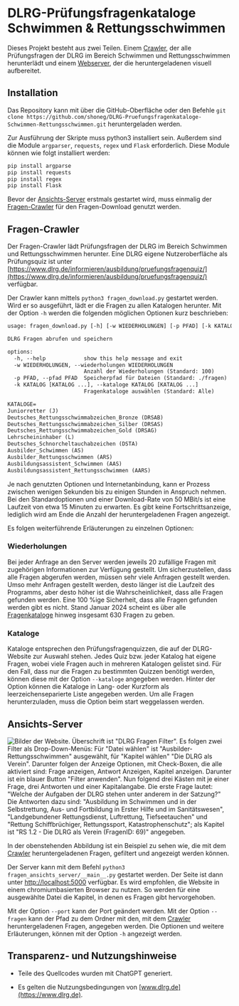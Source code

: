 # DLRG-Prüfungsfragenkataloge Schwimmen & Rettungsschwimmen

Dieses Projekt besteht aus zwei Teilen. Einem [Crawler](#fragen-crawler), der alle Prüfungsfragen der DLRG im Bereich Schwimmen und Rettungsschwimmen herunterlädt und einem [Webserver](#ansichts-server), der die heruntergeladenen visuell aufbereitet.

## Installation

Das Repository kann mit über die GitHub-Oberfläche oder den Befehle `git clone https://github.com/shoneg/DLRG-Pruefungsfragenkataloge-Schwimmen-Rettungsschwimmen.git` heruntergeladen werden.

Zur Ausführung der Skripte muss python3 installiert sein. Außerdem sind die Module `argparser`, `requests`, `regex` und `Flask` erforderlich. Diese Module können wie folgt installiert werden:

```bash
pip install argparse
pip install requests
pip install regex
pip install Flask
```

Bevor der [Ansichts-Server](#ansichts-server) erstmals gestartet wird, muss einmalig der [Fragen-Crawler](#fragen-crawler) für den Fragen-Download genutzt werden.

## Fragen-Crawler

Der Fragen-Crawler lädt Prüfungsfragen der DLRG im Bereich Schwimmen und Rettungsschwimmen herunter. Eine DLRG eigene Nutzeroberfläche als Prüfungsquiz ist unter [https://www.dlrg.de/informieren/ausbildung/pruefungsfragenquiz/](https://www.dlrg.de/informieren/ausbildung/pruefungsfragenquiz/) verfügbar.

Der Crawler kann mittels `python3 fragen_download.py` gestartet werden. Wird er so ausgeführt, lädt er die Fragen zu allen Katalogen herunter. Mit der Option `-h` werden die folgenden möglichen Optionen kurz beschrieben:

```txt
usage: fragen_download.py [-h] [-w WIEDERHOLUNGEN] [-p PFAD] [-k KATALOG [KATALOG ...]]

DLRG Fragen abrufen und speichern

options:
  -h, --help            show this help message and exit
  -w WIEDERHOLUNGEN, --wiederholungen WIEDERHOLUNGEN
                        Anzahl der Wiederholungen (Standard: 100)
  -p PFAD, --pfad PFAD  Speicherpfad für Dateien (Standard: ./fragen)
  -k KATALOG [KATALOG ...], --kataloge KATALOG [KATALOG ...]
                        Fragenkataloge auswählen (Standard: Alle)

KATALOGE=
Juniorretter (J)
Deutsches_Rettungsschwimmabzeichen_Bronze (DRSAB)
Deutsches_Rettungsschwimmabzeichen_Silber (DRSAS)
Deutsches_Rettungsschwimmabzeichen_Gold (DRSAG)
Lehrscheininhaber (L)
Deutsches_Schnorcheltauchabzeichen (DSTA)
Ausbilder_Schwimmen (AS)
Ausbilder_Rettungsschwimmen (ARS)
Ausbildungsassistent_Schwimmen (AAS)
Ausbildungsassistent_Rettungsschwimmen (AARS)
```

Je nach genutzten Optionen und Internetanbindung, kann er Prozess zwischen wenigen Sekunden bis zu einigen Stunden in Anspruch nehmen. Bei den Standardoptionen und einer Download-Rate von 50 MBit/s ist eine Laufzeit von etwa 15 Minuten zu erwarten. Es gibt keine Fortschrittsanzeige, lediglich wird am Ende die Anzahl der heruntergeladenen Fragen angezeigt.

Es folgen weiterführende Erläuterungen zu einzelnen Optionen:

### Wiederholungen

Bei jeder Anfrage an den Server werden jeweils 20 zufällige Fragen mit zugehörigen Informationen zur Verfügung gestellt. Um sicherzustellen, dass alle Fragen abgerufen werden, müssen sehr viele Anfragen gestellt werden. Umso mehr Anfragen gestellt werden, desto länger ist die Laufzeit des Programms, aber desto höher ist die Wahrscheinlichkeit, dass alle Fragen gefunden werden. Eine 100 %ige Sicherheit, dass alle Fragen gefunden werden gibt es nicht. Stand Januar 2024 scheint es über alle [Fragenkataloge](#kataloge) hinweg insgesamt 630 Fragen zu geben.

### Kataloge

Kataloge entsprechen den Prüfungsfragenquizzen, die auf der DLRG-Website zur Auswahl stehen. Jedes Quiz bzw. jeder Katalog hat eigene Fragen, wobei viele Fragen auch in mehreren Katalogen gelistet sind. Für den Fall, dass nur die Fragen zu bestimmten Quizzen benötigt werden, können diese mit der Option `--kataloge` angegeben werden. Hinter der Option können die Kataloge in Lang- oder Kurzform als leerzeichenseparierte Liste angegeben werden. Um alle Fragen herunterzuladen, muss die Option beim start weggelassen werden.

## Ansichts-Server

![Bilder der Website. Überschrift ist "DLRG Fragen Filter". Es folgen zwei Filter als Drop-Down-Menüs: Für "Datei wählen" ist "Ausbilder-Rettungsschwimmen" ausgewählt, für "Kapitel wählen" "Die DLRG als Verein". Darunter folgen der Anzeige Optionen, mit Check-Boxen, die alle aktiviert sind: Frage anzeigen, Antwort Anzeigen, Kapitel anzeigen. Darunter ist ein blauer Button "Filter anwenden". Nun folgend drei Kästen mit je einer Frage, drei Antworten und einer Kapitalangabe. Die erste Frage lautet: "Welche der Aufgaben der DLRG stehen unter anderem in der Satzung?" Die Antworten dazu sind: "Ausbildung im Schwimmen und in der Selbstrettung, Aus- und Fortbildung in Erster Hilfe und im Sanitätswesen", "Landgebundener Rettungsdienst, Luftrettung, Tiefseetauchen" und "Rettung Schiffbrüchiger, Rettungssport, Katastrophenschutz"; als Kapitel ist "RS 1.2 - Die DLRG als Verein (FragenID: 69)" angegeben.](./beispielbild.png)

In der obenstehenden Abbildung ist ein Beispiel zu sehen wie, die mit dem [Crawler](#fragen-crawler) heruntergeladenen Fragen, gefiltert und angezeigt werden können.

Der Server kann mit dem Befehl `python3 fragen_ansichts_server/__main__.py` gestartet werden. Der Seite ist dann unter [http://localhost:5000](http://localhost:5000) verfügbar. Es wird empfohlen, die Website in einem chromiumbasierten Browser zu nutzen. So werden für eine ausgewählte Datei die Kapitel, in denen es Fragen gibt hervorgehoben.

Mit der Option `--port` kann der Port geändert werden. Mit der Option `--fragen` kann der Pfad zu dem Ordner mit den, mit dem [Crawler](#fragen-crawler) heruntergeladenen Fragen, angegeben werden. Die Optionen und weitere Erläuterungen, können mit der Option `-h` angezeigt werden.

## Transparenz- und Nutzungshinweise

- Teile des Quellcodes wurden mit ChatGPT generiert.

- Es gelten die Nutzungsbedingungen von [www.dlrg.de](https://www.dlrg.de).
